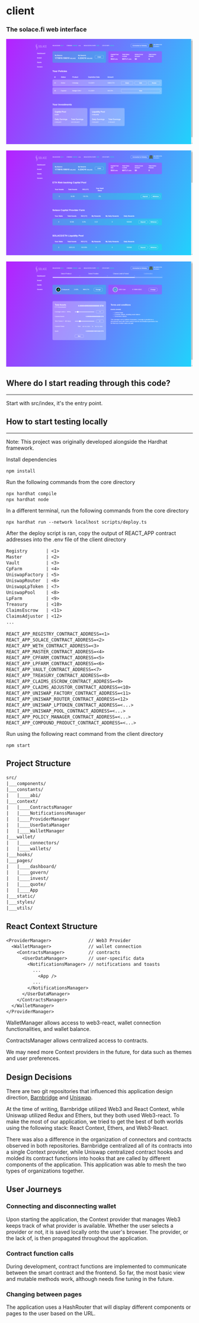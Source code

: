 # client

### The solace.fi web interface

![Dashboard](./public/images/dashboard.png)

![Invest](./public/images/invest.png)

![Quote](./public/images/quote.png)

## Where do I start reading through this code?

---

Start with src/index, it's the entry point.

## How to start testing locally

---

Note: This project was originally developed alongside the Hardhat framework.

Install dependencies

    npm install

Run the following commands from the core directory

    npx hardhat compile
    npx hardhat node

In a different terminal, run the following commands from the core directory

    npx hardhat run --network localhost scripts/deploy.ts

After the deploy script is ran, copy the output of REACT_APP contract addresses into the .env file of the client directory

    Registry       | <1>
    Master         | <2>
    Vault          | <3>
    CpFarm         | <4>
    UniswapFactory | <5>
    UniswapRouter  | <6>
    UniswapLpToken | <7>
    UniswapPool    | <8>
    LpFarm         | <9>
    Treasury       | <10>
    ClaimsEscrow   | <11>
    ClaimsAdjustor | <12>
    ...

    REACT_APP_REGISTRY_CONTRACT_ADDRESS=<1>
    REACT_APP_SOLACE_CONTRACT_ADDRESS=<2>
    REACT_APP_WETH_CONTRACT_ADDRESS=<3>
    REACT_APP_MASTER_CONTRACT_ADDRESS=<4>
    REACT_APP_CPFARM_CONTRACT_ADDRESS=<5>
    REACT_APP_LPFARM_CONTRACT_ADDRESS=<6>
    REACT_APP_VAULT_CONTRACT_ADDRESS=<7>
    REACT_APP_TREASURY_CONTRACT_ADDRESS=<8>
    REACT_APP_CLAIMS_ESCROW_CONTRACT_ADDRESS=<9>
    REACT_APP_CLAIMS_ADJUSTOR_CONTRACT_ADDRESS=<10>
    REACT_APP_UNISWAP_FACTORY_CONTRACT_ADDRESS=<11>
    REACT_APP_UNISWAP_ROUTER_CONTRACT_ADDRESS=<12>
    REACT_APP_UNISWAP_LPTOKEN_CONTRACT_ADDRESS=<...>
    REACT_APP_UNISWAP_POOL_CONTRACT_ADDRESS=<...>
    REACT_APP_POLICY_MANAGER_CONTRACT_ADDRESS=<...>
    REACT_APP_COMPOUND_PRODUCT_CONTRACT_ADDRESS=<...>

Run using the following react command from the client directory

    npm start

## Project Structure

    src/
    |___components/
    |___constants/
    |   |____abi/
    |___context/
    |   |____ContractsManager
    |   |____NotificationssManager
    |   |____ProviderManager
    |   |____UserDataManager
    |   |____WalletManager
    |___wallet/
    |   |____connectors/
    |   |____wallets/
    |___hooks/
    |___pages/
    |   |____dashboard/
    |   |____govern/
    |   |____invest/
    |   |____quote/
    |   |____App
    |___static/
    |___styles/
    |___utils/

## React Context Structure

    <ProviderManager>              // Web3 Provider
      <WalletManager>              // wallet connection
        <ContractsManager>         // contracts
          <UserDataManager>        // user-specific data
            <NotificationsManager> // notifications and toasts
              ...
                <App />
              ...
            </NotificationsManager>
          </UserDataManager>
        </ContractsManager>
      </WalletManager>
    </ProviderManager>

WalletManager allows access to web3-react, wallet connection functionalities, and wallet balance.

ContractsManager allows centralized access to contracts.

We may need more Context providers in the future, for data such as themes and user preferences.

## Design Decisions

There are two git repositories that influenced this application design direction, [Barnbridge](https://github.com/BarnBridge/barnbridge-frontend)
and [Uniswap](https://github.com/Uniswap/uniswap-interface).

At the time of writing, Barnbridge utilized Web3 and React Context, while Uniswap utilized Redux and Ethers, but they both used Web3-react. To make the most of our application, we tried to get the best of both worlds using the following stack: React Context, Ethers, and Web3-React.

There was also a difference in the organization of connectors and contracts observed in both repositories. Barnbridge centralized all of its contracts into a single Context provider, while Uniswap centralized contract hooks and molded its contract functions into hooks that are called by different components of the application. This application was able to mesh the two types of organizations together.

## User Journeys

### Connecting and disconnecting wallet

Upon starting the application, the Context provider that manages Web3 keeps track of what provider is available. Whether the user selects a provider or not, it is saved locally onto the user's browser. The provider, or the lack of, is then propagated throughout the application.

### Contract function calls

During development, contract functions are implemented to communicate between the smart contract and the frontend. So far, the most basic view and mutable methods work, although needs fine tuning in the future.

### Changing between pages

The application uses a HashRouter that will display different components or pages to the user based on the URL.
